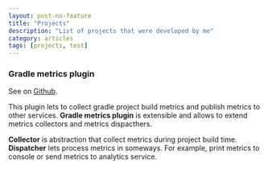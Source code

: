 ```yaml
---
layout: post-no-feature
title: "Projects"
description: "List of projects that were developed by me"
category: articles
tags: [projects, test]
---
```


### Gradle metrics plugin

See on [Github](https://github.com/santaevpavel/gradle-metrics-plugin).

This plugin lets to collect gradle project build metrics and publish metrics to other services. __Gradle metrics plugin__ is extensible and allows to extend metrics collectors and metrics dispacthers.

__Collector__ is abstraction that collect metrics during project build time. __Dispatcher__ lets process metrics in someways. For example, print metrics to console or send metrics to analytics service.
